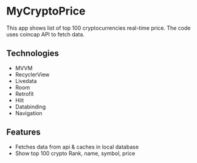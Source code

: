 # MyCryptoPrice
This app shows list of top 100 cryptocurrencies real-time price.
The code uses coincap API to fetch data.

## Technologies
- MVVM
- RecyclerView
- Livedata
- Room
- Retrofit
- Hilt
- Databinding
- Navigation

## Features

- Fetches data from api & caches in local database
- Show top 100 crypto Rank, name, symbol, price 
